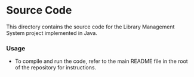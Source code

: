 # Source Code

This directory contains the source code for the Library Management System project implemented in Java. 

### Usage
- To compile and run the code, refer to the main README file in the root of the repository for instructions.
